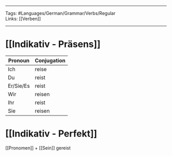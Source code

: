 ___
Tags: #Languages/German/Grammar/Verbs/Regular  
Links: [[Verben]]
___
# [[Indikativ - Präsens]]
Pronoun|Conjugation
------------ | ------------
Ich | reise
Du | reist
Er/Sie/Es | reist
Wir | reisen
Ihr | reist
Sie | reisen


# [[Indikativ - Perfekt]]
[[Pronomen]] + [[Sein]] gereist